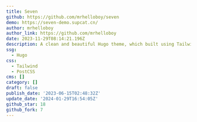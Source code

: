 ```yaml
---
title: Seven
github: https://github.com/mrhelloboy/seven
demo: https://seven-demo.supcat.cn/
author: mrhelloboy
author_link: https://github.com/mrhelloboy
date: 2023-11-29T08:14:21.196Z
description: A clean and beautiful Hugo theme, which built using Tailwind CSS.
ssg:
  - Hugo
css:
  - Tailwind
  - PostCSS
cms: []
category: []
draft: false
publish_date: '2023-06-15T02:48:32Z'
update_date: '2024-01-29T16:54:05Z'
github_star: 18
github_fork: 7
---
```


